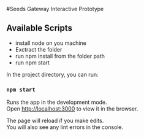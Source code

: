 #Seeds Gateway Interactive Prototype

## Available Scripts

- install node on you machine
- Exctract the folder
- run npm install from the folder path
- run npm start

In the project directory, you can run:

### `npm start`

Runs the app in the development mode.<br>
Open [http://localhost:3000](http://localhost:3000) to view it in the browser.

The page will reload if you make edits.<br>
You will also see any lint errors in the console.
